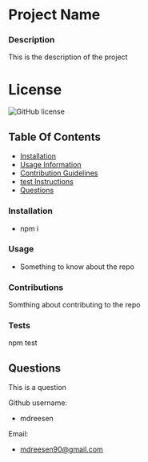 
# Project Name

 ### Description
This is the description of the project

# License
![GitHub license](https://img.shields.io/badge/license-Apache-blue.svg)

## Table Of Contents
* [Installation](#installation)
* [Usage Information](#usage)
* [Contribution Guidelines](#contributions)
* [test Instructions](#tests)
* [Questions](#Questions)




### Installation
* npm i

### Usage
* Something to know about the repo

### Contributions
Somthing about contributing to the repo

### Tests
npm test

## Questions
This is a question

Github username:
* mdreesen

Email:
* mdreesen90@gmail.com
